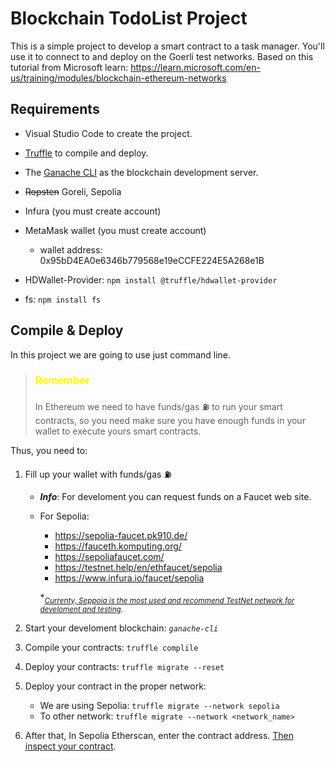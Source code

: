 # Blockchain TodoList Project
This is a simple project to develop a smart contract to a task manager. You'll use it to connect to and deploy on the Goerli test networks.
Based on this tutorial from Microsoft learn: https://learn.microsoft.com/en-us/training/modules/blockchain-ethereum-networks

## Requirements
- Visual Studio Code to create the project.
- [Truffle](https://www.trufflesuite.com/truffle) to compile and deploy.
- The [Ganache CLI](https://github.com/trufflesuite/ganache-cli) as the blockchain development server.

- ~~Ropsten~~  Goreli, Sepolia
- Infura (you must create account)
- MetaMask wallet (you must create account)
    - wallet address: 0x95bD4EA0e6346b779568e19eCCFE224E5A268e1B
- HDWallet-Provider: `npm install @truffle/hdwallet-provider`
- fs: `npm install fs`

## Compile & Deploy
In this project we are going to use just command line. 

>### <span style="color:yellow">**Remember**</span>
>In Ethereum we need to have funds/gas :fuelpump: to run your smart contracts, so you need make sure you have enough funds in your wallet to execute yours smart contracts.

Thus, you need to:
1. Fill up your wallet with funds/gas :fuelpump:
    - _**Info**_: For develoment you can request funds on a Faucet web site.

    - For Sepolia:
        - https://sepolia-faucet.pk910.de/
        - https://fauceth.komputing.org/
        - https://sepoliafaucet.com/
        - https://testnet.help/en/ethfaucet/sepolia
        - https://www.infura.io/faucet/sepolia

        *_<sub>[Currenty, Seppoia is the most used and recommend TestNet network for develoment and testing](https://ethereum.org/en/developers/docs/networks/#which-testnet-should-i-use).</sub>_


2. Start your develoment blockchain: _`ganache-cli`_

3. Compile your contracts: `truffle complile`

4. Deploy your contracts: `truffle migrate --reset`

5. Deploy your contract in the proper network: 
    - We are using Sepolia: `truffle migrate --network sepolia`
    - To other network: `truffle migrate --network <network_name>`

6. After that, In Sepolia Etherscan, enter the contract address. [Then inspect your contract](https://sepolia.etherscan.io/address/0x95bD4EA0e6346b779568e19eCCFE224E5A268e1B).